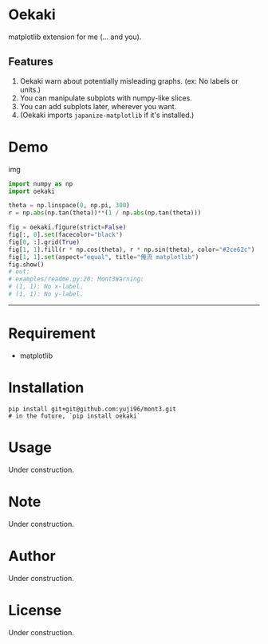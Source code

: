 # Oekaki

matplotlib extension for me (... and you).

## Features

1. Oekaki warn about potentially misleading graphs. (ex: No labels or units.)
2. You can manipulate subplots with numpy-like slices.
3. You can add subplots later, wherever you want.
4. (Oekaki imports `japanize-matplotlib` if it's installed.)

# Demo

img

```python
import numpy as np
import oekaki

theta = np.linspace(0, np.pi, 300)
r = np.abs(np.tan(theta))**(1 / np.abs(np.tan(theta)))

fig = oekaki.figure(strict=False)
fig[:, 0].set(facecolor="black")
fig[0, :].grid(True)
fig[1, 1].fill(r * np.cos(theta), r * np.sin(theta), color="#2ce62c")
fig[1, 1].set(aspect="equal", title="俺流 matplotlib")
fig.show()
# out:
# examples/readme.py:20: Mont3Warning:
# (1, 1): No x-label.
# (1, 1): No y-label.
```

---

# Requirement

- matplotlib

# Installation

```
pip install git+git@github.com:yuji96/mont3.git
# in the future, `pip install oekaki`
```

# Usage

Under construction.

# Note

Under construction.

# Author

Under construction.

# License

Under construction.

